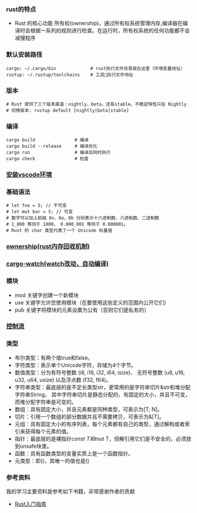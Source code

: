 
### rust的特点
* Rust 的核心功能 所有权(ownership)，通过所有权系统管理内存,编译器在编译时会根据一系列的规则进行检查。在运行时，所有权系统的任何功能都不会减慢程序

### 默认安装路径
```
cargo: ~/.cargo/bin             # rust执行文件目录就在这里（环境变量地址）  
rustup: ~/.rustup/toolchains    # 工具执行文件地址
```

### 版本
```
# Rust 提供了三个版本渠道：nightly，beta，还有stable。不稳定特性只在 Nightly 
# 切换版本: rustup default [nightly|beta|stable]
```

### 编译
```
cargo build               # 编译
cargo build --release     # 编译优化
cargo run                 # 编译后同时执行
cargo check               # 检查
```
### [安装vscode环境](./vscode_guide.md)
### 基础语法
```
# let foo = 5; // 不可变
# let mut bar = 5; // 可变
# 数字可以加上前缀 0x、0o、0b 分别表示十六进制数、八进制数、二进制数
# 1_000 等同于 1000， 0.000_001 等同于 0.000001。
# Rust 的 char 类型代表了一个 Unicode 标量值
```
### [ownership(rust内存回收机制)](./owership.md)
### [cargo-watch(watch改动，自动编译)](https://github.com/passcod/cargo-watch)

### 模块
* mod 关键字创建一个新模块
* use 关键字允许您使用模块（在要使用这些定义的范围内公开它们）
* pub 关键字将模块的元素设置为公有（否则它们是私有的）

### [控制流](./control_flow.md)

### 类型
* 布尔类型：有两个值true和false。
* 字符类型：表示单个Unicode字符，存储为4个字节。
* 数值类型：分为有符号整数 (i8, i16, i32, i64, isize)、 无符号整数 (u8, u16, u32, u64, usize) 以及浮点数 (f32, f64)。
* 字符串类型：最底层的是不定长类型str，更常用的是字符串切片&str和堆分配字符串String， 其中字符串切片是静态分配的，有固定的大小，并且不可变，而堆分配字符串是可变的。
* 数组：具有固定大小，并且元素都是同种类型，可表示为[T; N]。
* 切片：引用一个数组的部分数据并且不需要拷贝，可表示为&[T]。
* 元组：具有固定大小的有序列表，每个元素都有自己的类型，通过解构或者索引来获得每个元素的值。
* 指针：最底层的是裸指针*const T和*mut T，但解引用它们是不安全的，必须放到unsafe块里。
* 函数：具有函数类型的变量实质上是一个函数指针。
* 元类型：即()，其唯一的值也是()

### 参考资料
我的学习主要资料是参考如下书籍，非常感谢作者的贡献
* [Rust入门指南](https://kaisery.github.io/trpl-zh-cn/)